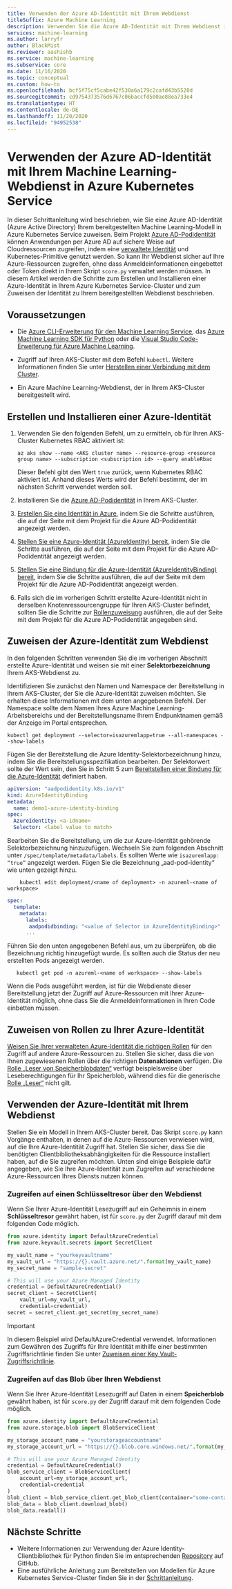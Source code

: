 ```yaml
---
title: Verwenden der Azure AD-Identität mit Ihrem Webdienst
titleSuffix: Azure Machine Learning
description: Verwenden Sie die Azure AD-Identität mit Ihrem Webdienst in Azure Kubernetes Service, um während der Bewertung auf Cloudressourcen zuzugreifen.
services: machine-learning
ms.author: larryfr
author: BlackMist
ms.reviewer: aashishb
ms.service: machine-learning
ms.subservice: core
ms.date: 11/16/2020
ms.topic: conceptual
ms.custom: how-to
ms.openlocfilehash: bcf5f75cf5cabe42f530a6a179c2cafd43b5520d
ms.sourcegitcommit: cd9754373576d6767c06baccfd500ae88ea733e4
ms.translationtype: HT
ms.contentlocale: de-DE
ms.lasthandoff: 11/20/2020
ms.locfileid: "94952538"
---
```

# <a name="use-azure-ad-identity-with-your-machine-learning-web-service-in-azure-kubernetes-service"></a>Verwenden der Azure AD-Identität mit Ihrem Machine Learning-Webdienst in Azure Kubernetes Service

In dieser Schrittanleitung wird beschrieben, wie Sie eine Azure AD-Identität (Azure Active Directory) Ihrem bereitgestellten Machine Learning-Modell in Azure Kubernetes Service zuweisen. Beim Projekt [Azure AD-Podidentität](https://github.com/Azure/aad-pod-identity) können Anwendungen per Azure AD auf sichere Weise auf Cloudressourcen zugreifen, indem eine [verwaltete Identität](../active-directory/managed-identities-azure-resources/overview.md) und Kubernetes-Primitive genutzt werden. So kann Ihr Webdienst sicher auf Ihre Azure-Ressourcen zugreifen, ohne dass Anmeldeinformationen eingebettet oder Token direkt in Ihrem Skript `score.py` verwaltet werden müssen. In diesem Artikel werden die Schritte zum Erstellen und Installieren einer Azure-Identität in Ihrem Azure Kubernetes Service-Cluster und zum Zuweisen der Identität zu Ihrem bereitgestellten Webdienst beschrieben.

## <a name="prerequisites"></a>Voraussetzungen

- Die [Azure CLI-Erweiterung für den Machine Learning Service](reference-azure-machine-learning-cli.md), das [Azure Machine Learning SDK für Python](/python/api/overview/azure/ml/intro?preserve-view=true&view=azure-ml-py) oder die [Visual Studio Code-Erweiterung für Azure Machine Learning](tutorial-setup-vscode-extension.md).

- Zugriff auf Ihren AKS-Cluster mit dem Befehl `kubectl`. Weitere Informationen finden Sie unter [Herstellen einer Verbindung mit dem Cluster](../aks/kubernetes-walkthrough.md#connect-to-the-cluster).

- Ein Azure Machine Learning-Webdienst, der in Ihrem AKS-Cluster bereitgestellt wird.

## <a name="create-and-install-an-azure-identity"></a>Erstellen und Installieren einer Azure-Identität

1. Verwenden Sie den folgenden Befehl, um zu ermitteln, ob für Ihren AKS-Cluster Kubernetes RBAC aktiviert ist:

    ```azurecli-interactive
    az aks show --name <AKS cluster name> --resource-group <resource group name> --subscription <subscription id> --query enableRbac
    ```

    Dieser Befehl gibt den Wert `true` zurück, wenn Kubernetes RBAC aktiviert ist. Anhand dieses Werts wird der Befehl bestimmt, der im nächsten Schritt verwendet werden soll.

1. Installieren Sie die [Azure AD-Podidentität](https://azure.github.io/aad-pod-identity/docs/getting-started/installation/) in Ihrem AKS-Cluster.

1. [Erstellen Sie eine Identität in Azure](https://azure.github.io/aad-pod-identity/docs/demo/standard_walkthrough/#2-create-an-identity-on-azure), indem Sie die Schritte ausführen, die auf der Seite mit dem Projekt für die Azure AD-Podidentität angezeigt werden.

1. [Stellen Sie eine Azure-Identität (AzureIdentity) bereit](https://azure.github.io/aad-pod-identity/docs/demo/standard_walkthrough/#3-deploy-azureidentity), indem Sie die Schritte ausführen, die auf der Seite mit dem Projekt für die Azure AD-Podidentität angezeigt werden.

1. [Stellen Sie eine Bindung für die Azure-Identität (AzureIdentityBinding) bereit](https://azure.github.io/aad-pod-identity/docs/demo/standard_walkthrough/#5-deploy-azureidentitybinding), indem Sie die Schritte ausführen, die auf der Seite mit dem Projekt für die Azure AD-Podidentität angezeigt werden.

1. Falls sich die im vorherigen Schritt erstellte Azure-Identität nicht in derselben Knotenressourcengruppe für Ihren AKS-Cluster befindet, sollten Sie die Schritte zur [Rollenzuweisung](https://azure.github.io/aad-pod-identity/docs/getting-started/role-assignment/#user-assigned-identities-that-are-not-within-the-node-resource-group) ausführen, die auf der Seite mit dem Projekt für die Azure AD-Podidentität angegeben sind.

## <a name="assign-azure-identity-to-web-service"></a>Zuweisen der Azure-Identität zum Webdienst

In den folgenden Schritten verwenden Sie die im vorherigen Abschnitt erstellte Azure-Identität und weisen sie mit einer **Selektorbezeichnung** Ihrem AKS-Webdienst zu.

Identifizieren Sie zunächst den Namen und Namespace der Bereitstellung in Ihrem AKS-Cluster, der Sie die Azure-Identität zuweisen möchten. Sie erhalten diese Informationen mit dem unten angegebenen Befehl. Der Namespace sollte dem Namen Ihres Azure Machine Learning-Arbeitsbereichs und der Bereitstellungsname Ihrem Endpunktnamen gemäß der Anzeige im Portal entsprechen.

```azurecli-interactive
kubectl get deployment --selector=isazuremlapp=true --all-namespaces --show-labels
```

Fügen Sie der Bereitstellung die Azure Identity-Selektorbezeichnung hinzu, indem Sie die Bereitstellungsspezifikation bearbeiten. Der Selektorwert sollte der Wert sein, den Sie in Schritt 5 zum [Bereitstellen einer Bindung für die Azure-Identität](https://azure.github.io/aad-pod-identity/docs/demo/standard_walkthrough/#5-deploy-azureidentitybinding) definiert haben.

```yaml
apiVersion: "aadpodidentity.k8s.io/v1"
kind: AzureIdentityBinding
metadata:
  name: demo1-azure-identity-binding
spec:
  AzureIdentity: <a-idname>
  Selector: <label value to match>
```

Bearbeiten Sie die Bereitstellung, um die zur Azure-Identität gehörende Selektorbezeichnung hinzuzufügen. Wechseln Sie zum folgenden Abschnitt unter `/spec/template/metadata/labels`. Es sollten Werte wie `isazuremlapp: “true”` angezeigt werden. Fügen Sie die Bezeichnung „aad-pod-identity“ wie unten gezeigt hinzu.

```azurecli-interactive
    kubectl edit deployment/<name of deployment> -n azureml-<name of workspace>
```

```yaml
spec:
  template:
    metadata:
      labels:
       aadpodidbinding: "<value of Selector in AzureIdentityBinding>"
      ...
```

Führen Sie den unten angegebenen Befehl aus, um zu überprüfen, ob die Bezeichnung richtig hinzugefügt wurde. Es sollten auch die Status der neu erstellten Pods angezeigt werden.

```azurecli-interactive
   kubectl get pod -n azureml-<name of workspace> --show-labels
```

Wenn die Pods ausgeführt werden, ist für die Webdienste dieser Bereitstellung jetzt der Zugriff auf Azure-Ressourcen mit Ihrer Azure-Identität möglich, ohne dass Sie die Anmeldeinformationen in Ihren Code einbetten müssen.

## <a name="assign-roles-to-your-azure-identity"></a>Zuweisen von Rollen zu Ihrer Azure-Identität

[Weisen Sie Ihrer verwalteten Azure-Identität die richtigen Rollen](../active-directory/managed-identities-azure-resources/how-to-manage-ua-identity-portal.md) für den Zugriff auf andere Azure-Ressourcen zu. Stellen Sie sicher, dass die von Ihnen zugewiesenen Rollen über die richtigen **Datenaktionen** verfügen. Die [Rolle „Leser von Speicherblobdaten“](../role-based-access-control/built-in-roles.md#storage-blob-data-reader) verfügt beispielsweise über Leseberechtigungen für Ihr Speicherblob, während dies für die generische [Rolle „Leser“](../role-based-access-control/built-in-roles.md#reader) nicht gilt.

## <a name="use-azure-identity-with-your-web-service"></a>Verwenden der Azure-Identität mit Ihrem Webdienst

Stellen Sie ein Modell in Ihrem AKS-Cluster bereit. Das Skript `score.py` kann Vorgänge enthalten, in denen auf die Azure-Ressourcen verwiesen wird, auf die Ihre Azure-Identität Zugriff hat. Stellen Sie sicher, dass Sie die benötigten Clientbibliotheksabhängigkeiten für die Ressource installiert haben, auf die Sie zugreifen möchten. Unten sind einige Beispiele dafür angegeben, wie Sie Ihre Azure-Identität zum Zugreifen auf verschiedene Azure-Ressourcen Ihres Diensts nutzen können.

### <a name="access-key-vault-from-your-web-service"></a>Zugreifen auf einen Schlüsseltresor über den Webdienst

Wenn Sie Ihrer Azure-Identität Lesezugriff auf ein Geheimnis in einem **Schlüsseltresor** gewährt haben, ist für `score.py` der Zugriff darauf mit dem folgenden Code möglich.

```python
from azure.identity import DefaultAzureCredential
from azure.keyvault.secrets import SecretClient

my_vault_name = "yourkeyvaultname"
my_vault_url = "https://{}.vault.azure.net/".format(my_vault_name)
my_secret_name = "sample-secret"

# This will use your Azure Managed Identity
credential = DefaultAzureCredential()
secret_client = SecretClient(
    vault_url=my_vault_url,
    credential=credential)
secret = secret_client.get_secret(my_secret_name)
```

> [!IMPORTANT]
> In diesem Beispiel wird DefaultAzureCredential verwendet. Informationen zum Gewähren des Zugriffs für Ihre Identität mithilfe einer bestimmten Zugriffsrichtlinie finden Sie unter [Zuweisen einer Key Vault-Zugriffsrichtlinie](../key-vault/general/assign-access-policy-cli.md).

### <a name="access-blob-from-your-web-service"></a>Zugreifen auf das Blob über Ihren Webdienst

Wenn Sie Ihrer Azure-Identität Lesezugriff auf Daten in einem **Speicherblob** gewährt haben, ist für `score.py` der Zugriff darauf mit dem folgenden Code möglich.

```python
from azure.identity import DefaultAzureCredential
from azure.storage.blob import BlobServiceClient

my_storage_account_name = "yourstorageaccountname"
my_storage_account_url = "https://{}.blob.core.windows.net/".format(my_storage_account_name)

# This will use your Azure Managed Identity
credential = DefaultAzureCredential()
blob_service_client = BlobServiceClient(
    account_url=my_storage_account_url,
    credential=credential
)
blob_client = blob_service_client.get_blob_client(container="some-container", blob="some_text.txt")
blob_data = blob_client.download_blob()
blob_data.readall()
```

## <a name="next-steps"></a>Nächste Schritte

* Weitere Informationen zur Verwendung der Azure Identity-Clientbibliothek für Python finden Sie im entsprechenden [Repository](https://github.com/Azure/azure-sdk-for-python/tree/master/sdk/identity/azure-identity#azure-identity-client-library-for-python) auf GitHub.
* Eine ausführliche Anleitung zum Bereitstellen von Modellen für Azure Kubernetes Service-Cluster finden Sie in der [Schrittanleitung](how-to-deploy-azure-kubernetes-service.md).